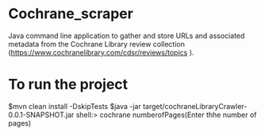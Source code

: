 # Cochrane_scraper
Java command line application to gather and store URLs and associated metadata from the Cochrane Library review collection (https://www.cochranelibrary.com/cdsr/reviews/topics ).

# To run the project 
$mvn clean install -DskipTests
$java -jar target/cochraneLibraryCrawler-0.0.1-SNAPSHOT.jar
shell:> cochrane numberofPages(Enter thhe number of pages)

